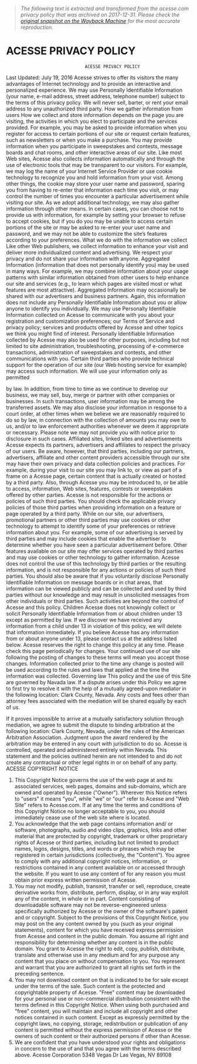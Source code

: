 > *The following text is extracted and transformed from the acesse.com privacy policy that was archived on 2017-12-31. Please check the [original snapshot on the Wayback Machine](https://web.archive.org/web/20171231035839id_/https%3A//acesse.com/pdf/Acesse_Privacy_Policy_en.pdf) for the most accurate reproduction.*

# ACESSE PRIVACY POLICY

                                  ACESSE PRIVACY POLICY
Last Updated: July 19, 2016
Acesse strives to offer its visitors the many advantages of Internet technology and to provide an
interactive and personalized experience. We may use Personally Identifiable Information (your
name, e-mail address, street address, telephone number) subject to the terms of this privacy
policy. We will never sell, barter, or rent your email address to any unauthorized third party.
How we gather information from users
How we collect and store information depends on the page you are visiting, the activities in which
you elect to participate and the services provided. For example, you may be asked to provide
information when you register for access to certain portions of our site or request certain features,
such as newsletters or when you make a purchase. You may provide information when you
participate in sweepstakes and contests, message boards and chat rooms, and other interactive
areas of our site. Like most Web sites, Acesse also collects information automatically and through
the use of electronic tools that may be transparent to our visitors. For example, we may log the
name of your Internet Service Provider or use cookie technology to recognize you and hold
information from your visit. Among other things, the cookie may store your user name and
password, sparing you from having to re-enter that information each time you visit, or may control
the number of times you encounter a particular advertisement while visiting our site. As we adopt
additional technology, we may also gather information through other means. In certain cases, you
can choose not to provide us with information, for example by setting your browser to refuse to
accept cookies, but if you do you may be unable to access certain portions of the site or may be
asked to re-enter your user name and password, and we may not be able to customize the site’s
features according to your preferences.
What we do with the information we collect
Like other Web publishers, we collect information to enhance your visit and deliver more
individualized content and advertising. We respect your privacy and do not share your information
with anyone.
Aggregated Information (information that does not personally identify you) may be used in many
ways. For example, we may combine information about your usage patterns with similar
information obtained from other users to help enhance our site and services (e.g., to learn which
pages are visited most or what features are most attractive). Aggregated Information may
occasionally be shared with our advertisers and business partners. Again, this information does
not include any Personally Identifiable Information about you or allow anyone to identify you
individually.
We may use Personally Identifiable Information collected on Acesse to communicate with you
about your registration and customization preferences; our Terms of Service and privacy policy;
services and products offered by Acesse and other topics we think you might find of interest.
Personally Identifiable Information collected by Acesse may also be used for other purposes,
including but not limited to site administration, troubleshooting, processing of e-commerce
transactions, administration of sweepstakes and contests, and other communications with you.
Certain third parties who provide technical support for the operation of our site (our Web hosting
service for example) may access such information. We will use your information only as permitted


by law. In addition, from time to time as we continue to develop our business, we may sell, buy,
merge or partner with other companies or businesses. In such transactions, user information may
be among the transferred assets. We may also disclose your information in response to a court
order, at other times when we believe we are reasonably required to do so by law, in connection
with the collection of amounts you may owe to us, and/or to law enforcement authorities
whenever we deem it appropriate or necessary. Please note we may not provide you with notice
prior to disclosure in such cases.
Affiliated sites, linked sites and advertisements
Acesse expects its partners, advertisers and affiliates to respect the privacy of our users. Be
aware, however, that third parties, including our partners, advertisers, affiliate and other content
providers accessible through our site may have their own privacy and data collection policies and
practices. For example, during your visit to our site you may link to, or view as part of a frame on
a Acesse page, certain content that is actually created or hosted by a third party. Also, through
Acesse you may be introduced to, or be able to access, information, Web sites, features, contests
or sweepstakes offered by other parties. Acesse is not responsible for the actions or policies of
such third parties. You should check the applicable privacy policies of those third parties when
providing information on a feature or page operated by a third party.
While on our site, our advertisers, promotional partners or other third parties may use cookies or
other technology to attempt to identify some of your preferences or retrieve information about
you. For example, some of our advertising is served by third parties and may include cookies that
enable the advertiser to determine whether you have seen a particular advertisement before.
Other features available on our site may offer services operated by third parties and may use
cookies or other technology to gather information. Acesse does not control the use of this
technology by third parties or the resulting information, and is not responsible for any actions or
policies of such third parties.
You should also be aware that if you voluntarily disclose Personally Identifiable Information on
message boards or in chat areas, that information can be viewed publicly and can be collected
and used by third parties without our knowledge and may result in unsolicited messages from
other individuals or third parties. Such activities are beyond the control of Acesse and this policy.
Children
Acesse does not knowingly collect or solicit Personally Identifiable Information from or about
children under 13 except as permitted by law. If we discover we have received any information
from a child under 13 in violation of this policy, we will delete that information immediately. If you
believe Acesse has any information from or about anyone under 13, please contact us at the
address listed below.
Acesse reserves the right to change this policy at any time. Please check this page periodically
for changes. Your continued use of our site following the posting of changes to these terms will
mean you accept those changes. Information collected prior to the time any change is posted will
be used according to the rules and laws that applied at the time the information was collected.
Governing law
This policy and the use of this Site are governed by Navada law. If a dispute arises under this
Policy we agree to first try to resolve it with the help of a mutually agreed-upon mediator in the
following location: Clark County, Nevada. Any costs and fees other than attorney fees associated
with the mediation will be shared equally by each of us.


If it proves impossible to arrive at a mutually satisfactory solution through mediation, we agree to
submit the dispute to binding arbitration at the following location: Clark County, Nevada, under
the rules of the American Arbitration Association. Judgment upon the award rendered by the
arbitration may be entered in any court with jurisdiction to do so.
Acesse is controlled, operated and administered entirely within Nevada. This statement and the
policies outlined herein are not intended to and do not create any contractual or other legal rights
in or on behalf of any party.
                      ACESSE COPYRIGHT NOTICE
1. This Copyright Notice governs the use of the web page at and its associated services, web
pages, domains and sub-domains, which are owned and operated by Acesse ("Owner").
Wherever this Notice refers to "users" it means "you", while "we" or "our" refer to Acesse and
"Web Site" refers to Acesse.com. If at any time the terms and conditions of this Copyright Notice
no longer acceptable to you, you should immediately cease use of the web site where is located.
2. You acknowledge that the web page contains information and/ or software, photographs, audio and
video clips, graphics, links and other material that are protected by copyright, trademark or other
proprietary rights
of Acesse or third parties, including but not limited to product names, logos, designs, titles, and
words or phrases which may be registered in certain jurisdictions (collectively, the "Content"). You
agree to comply with any additional copyright notices, information, or restrictions contained in any
content available on or accessed through the website. If you want to use any content of for any
reason you must obtain prior express written permission of Acesse.
3. You may not modify, publish, transmit, transfer or sell, reproduce, create derivative works from,
distribute, perform, display, or in any way exploit any of the content, in whole or in part. Content
consisting of downloadable software may not be reverse-engineered unless specifically
authorized by Acesse or the owner of the software's patent and or copyright. Subject to the
provisions of this Copyright Notice, you may post on the any content owned by you (such as your
original statements), content for which you have received express permission from Acesse and
content in the public domain. You assume all right and responsibility for determining whether any
content is in the public domain. You grant to Acesse the right to edit, copy, publish, distribute,
translate and otherwise use in any medium and for any purpose any content that you place on
without compensation to you. You represent and warrant that you are authorized to grant all
rights set forth in the preceding sentence.
4. You may not download content on that is indicated to be for sale except under the terms of the sale.
Such content is the protected and copyrightable property of Acesse. "Free" content may be
downloaded for your personal use or non-commercial distribution consistent with the terms defined in
this Copyright Notice. When using both purchased and "free" content, you will maintain and include all
copyright and other notices contained in such content. Except as expressly permitted by the copyright
laws, no copying, storage, redistribution or publication of any content is permitted without the express
permission of Acesse or the owners of such content or their authorized persons if other than Acesse.
5. We are confident that you have understood your rights and obligations in concern to the use of
and that you agree with the terms described above.
                                          Acesse Corporation
                                             5348 Vegas Dr
                                         Las Vegas, NV 89108
